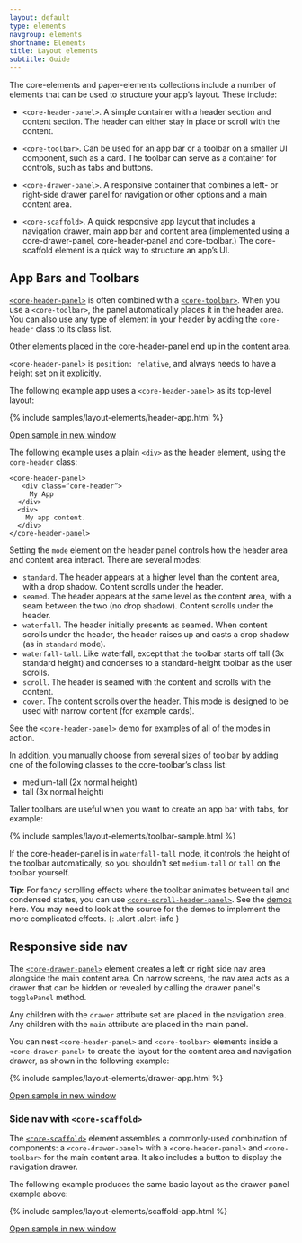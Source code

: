 ```yaml
---
layout: default
type: elements
navgroup: elements
shortname: Elements
title: Layout elements
subtitle: Guide
---
```


<style shim-shadowdom>
.app-demo {
  border: 1px solid #eee;
  position: absolute;
  top: 44px;
  left: 0px;
  right: 0px;
  bottom: 0px;
}

demo-tabs .result {
  position: static;
}

demo-tabs::shadow #results {
  position: relative;
  box-sizing: border-box;
  width: 240px;
  height: 405px;
  max-width: 100%;
}

</style>

The core-elements and paper-elements collections include a number of elements that can be used to structure your app’s layout. These include:

- `<core-header-panel>`. A simple container with a header section and content section. The header can either stay in place or scroll with the content.

- `<core-toolbar>`.  Can be used for an app bar or a toolbar on a smaller UI component, such as a card. The toolbar can serve as a container for controls, such as tabs and buttons.

- `<core-drawer-panel>`. A responsive container that combines a left- or right-side drawer panel for navigation or other options and a main content area.

- `<core-scaffold>`.  A quick responsive app layout that includes a navigation drawer, main app bar and content area (implemented using a core-drawer-panel, core-header-panel and core-toolbar.) The core-scaffold element is a quick way to structure an app’s UI.


## App Bars and Toolbars

[`<core-header-panel>`](/docs/elements/core-elements.html#core-header-panel) is often combined with a
[`<core-toolbar>`](/docs/elements/core-elements.html#core-toolbar). When you use a `<core-toolbar>`,
the panel automatically places it in the header area.  You can also use any type of element in your
header by adding the `core-header` class to its class list.

Other elements placed in the core-header-panel end up in the content area.

`<core-header-panel>` is `position: relative`, and always needs to have a height set on it explicitly.

The following example app uses a `<core-header-panel>` as its top-level layout:

{% include samples/layout-elements/header-app.html %}

<a href="/samples/layout-elements/header-app.html" target="_blank">Open sample in new window</a>

The following example uses a plain `<div>` as the header element, using the `core-header` class:

    <core-header-panel>
       <div class=“core-header”>
         My App
      </div>
      <div>
        My app content.
      </div>
    </core-header-panel>



Setting the `mode` element on the header panel controls how the header area and content area interact. There are several modes:

- `standard`. The header appears at a higher level than the content area, with a drop shadow. Content scrolls under the header.
- `seamed`. The header appears at the same level as the content area, with a seam between the two (no drop shadow). Content scrolls under the header.
- `waterfall`. The header initially presents as seamed. When content scrolls under the header, the header raises up and casts a drop shadow (as in `standard` mode).
- `waterfall-tall`. Like waterfall, except that the toolbar starts off tall (3x standard height) and condenses to a standard-height toolbar as the user scrolls.
- `scroll`. The header is seamed with the content and scrolls with the content.
- `cover`. The content scrolls over the header. This mode is designed to be used with narrow content (for example cards).

See the [`<core-header-panel>` demo](/components/core-header-panel/demo.html) for examples of all of the modes in action.

In addition, you manually choose from several sizes of toolbar by adding one of the following classes to the core-toolbar’s class list:

-   medium-tall (2x normal height)
-   tall (3x normal height)

Taller toolbars are useful when you want to create an app bar with tabs, for example:

{% include samples/layout-elements/toolbar-sample.html %}

If the core-header-panel is in `waterfall-tall` mode, it controls the height of the toolbar automatically, so you shouldn't set `medium-tall` or `tall` on the toolbar yourself.

**Tip:** For fancy scrolling effects where the toolbar animates between tall and condensed states, you can use [`<core-scroll-header-panel>`](/docs/elements/core-elements.html#core-scroll-header-panel). See  the [demos](/components/core-scroll-header-panel/demo.html) here. You may need to look at the source for the demos to implement the more complicated effects.
{: .alert .alert-info }


## Responsive side nav

The [`<core-drawer-panel>`](/docs/elements/core-elements.html#core-drawer-panel)
element creates a left or right side nav area alongside
the main content area. On narrow screens, the nav area acts as a drawer that can
be hidden or revealed by calling the drawer panel's `togglePanel` method.

Any children with the `drawer` attribute set are placed in the navigation area.
Any children with the `main` attribute are placed in the main panel.

You can nest `<core-header-panel>` and `<core-toolbar>` elements inside a
`<core-drawer-panel>` to create the layout for the content area and navigation
drawer, as shown in the following example:

{% include samples/layout-elements/drawer-app.html %}

<a href="/samples/layout-elements/drawer-app.html" target="_blank">Open sample in new window</a>


### Side nav with `<core-scaffold>`

The [`<core-scaffold>`](/docs/elements/core-elements.html#core-drawer-panel)  element
assembles a commonly-used combination of components:
a `<core-drawer-panel>` with a `<core-header-panel>` and `<core-toolbar>` for the
main content area. It also includes a button to display the navigation drawer.

The following example produces the same basic layout as the drawer panel example above:

{% include samples/layout-elements/scaffold-app.html %}

<a href="/samples/layout-elements/scaffold-app.html" target="_blank">Open sample in new window</a>

